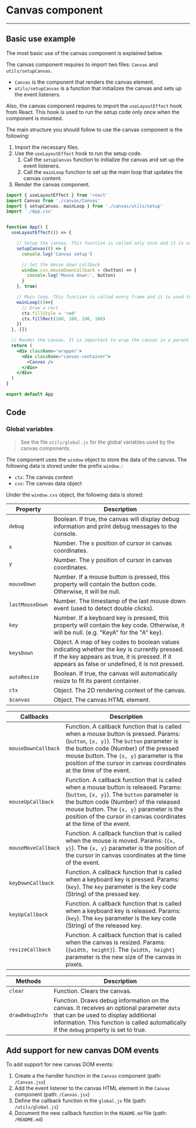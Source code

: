 # Canvas component
-----------------------------------------------

## Basic use example

The most basic use of the canvas component is explained below. 

The canvas component requires to import two files: `Canvas` and `utils/setupCanvas`.
- `Canvas` is the component that renders the canvas element.
- `utils/setupCanvas` is a function that initializes the canvas and sets up the event listeners.

Also, the canvas component requires to import the `useLayoutEffect` hook from React. This hook is used to run the setup code only once when the component is mounted.

The main structure you should follow to use the canvas component is the following:
1. Import the necessary files.
2. Use the `useLayoutEffect` hook to run the setup code.
   1. Call the `setupCanvas` function to initialize the canvas and set up the event listeners.
   2. Call the `mainLoop` function to set up the main loop that updates the canvas content.
3. Render the canvas component.


```jsx
import { useLayoutEffect } from 'react'
import Canvas from './canvas/Canvas'
import { setupCanvas, mainLoop } from './canvas/utils/setup'
import './App.css'


function App() {
  useLayoutEffect(() => {

    // Setup the canvas. This function is called only once and it is used to initialize the canvas and set up the event listeners.
    setupCanvas(() => {
      console.log('Canvas setup')

      // Set the mouse down callback
      window.cvs.mouseDownCallback = (button) => {
        console.log('Mouse down:', button)
      }
    }, true)

    // Main loop. This function is called every frame and it is used to update the canvas content.
    mainLoop(()=>{
      // Draw a rect
      ctx.fillStyle = 'red'
      ctx.fillRect(100, 100, 100, 100)
    })
  }, [])

  // Render the canvas. It is important to wrap the canvas in a parent container since the canvas will automatically resize to fit its parent container. ⚠️
  return (
    <div className='wrapper'>
      <div className="canvas-container">
        <Canvas />
      </div>
    </div>
  )
}

export default App
```

## Code

### Global variables

> See the file `utils/global.js` for the global variables used by the canvas components.

The component uses the `window` object to store the data of the canvas. The following data is stored under the prefix `window.`:
- `ctx`: The canvas context
- `cvs`: The canvas data object

Under the `window.cvs` object, the following data is stored:

Property | Description
--- | ---
`debug` | Boolean. If true, the canvas will display debug information and print debug messages to the console.
`x` | Number. The x position of cursor in canvas coordinates.
`y` | Number. The y position of cursor in canvas coordinates.
`mouseDown` | Number. If a mouse button is pressed, this property will contain the button code. Otherwise, it will be null.
`lastMouseDown` | Number. The timestamp of the last mouse down event (used to detect double clicks).
`key` | Number. If a keyboard key is pressed, this property will contain the key code. Otherwise, it will be null. (e.g. "KeyA" for the "A" key).
`keysDown` | Object. A map of key codes to boolean values indicating whether the key is currently pressed. If the key appears as true, it is pressed. If it appears as false or undefined, it is not pressed.
`autoResize` | Boolean. If true, the canvas will automatically resize to fit its parent container.
`ctx` | Object. The 2D rendering context of the canvas.
`$canvas` | Object. The canvas HTML element.

Callbacks | Description
--- | ---
`mouseDownCallback` | Function. A callback function that is called when a mouse button is pressed. Params: (`button`, `{x, y}`). The `button` parameter is the button code (Number) of the pressed mouse button. The `{x, y}` parameter is the position of the cursor in canvas coordinates at the time of the event.
`mouseUpCallback` | Function. A callback function that is called when a mouse button is released. Params: (`button`, `{x, y}`). The `button` parameter is the button code (Number) of the released mouse button. The `{x, y}` parameter is the position of the cursor in canvas coordinates at the time of the event.
`mouseMoveCallback` | Function. A callback function that is called when the mouse is moved. Params: (`{x, y}`). The `{x, y}` parameter is the position of the cursor in canvas coordinates at the time of the event.
`keyDownCallback` | Function. A callback function that is called when a keyboard key is pressed. Params: (`key`). The `key` parameter is the key code (String) of the pressed key.
`keyUpCallback` | Function. A callback function that is called when a keyboard key is released. Params: (`key`). The `key` parameter is the key code (String) of the released key.
`resizeCallback` | Function. A callback function that is called when the canvas is resized. Params: (`{width, height}`). The `{width, height}` parameter is the new size of the canvas in pixels.

Methods | Description
--- | ---
`clear` | Function. Clears the canvas.
`drawDebugInfo` | Function. Draws debug information on the canvas. It receives an optional parameter `data` that can be used to display additional information. This function is called automatically if the `debug` property is set to true.


## Add support for new canvas DOM events

To add support for new canvas DOM events:
1. Create a the handler function in the `Canvas` component (path: `/Canvas.jsx`)
2. Add the event listener to the canvas HTML element in the `Canvas` component (path: `/Canvas.jsx`)
3. Define the callback function in the `global.js` file (path: `/utils/global.js`)
4. Document the new callback function in the `README.md` file (path: `/README.md`)